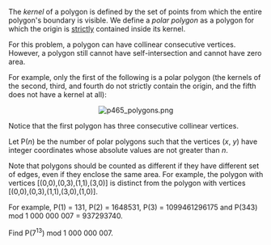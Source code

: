 <p>The <i>kernel</i> of a polygon is defined by the set of points from which the entire polygon's boundary is visible. We define a <i>polar polygon</i> as a polygon for which the origin is <u>strictly</u> contained inside its kernel.</p>

<p>For this problem, a polygon can have collinear consecutive vertices. However, a polygon still cannot have self-intersection and cannot have zero area.</p>

<p>For example, only the first of the following is a polar polygon (the kernels of the second, third, and fourth do not strictly contain the origin, and the fifth does not have a kernel at all):
</p><p align="center"><img src="project/images/p465_polygons.png" alt="p465_polygons.png" /></p>


<p>Notice that the first polygon has three consecutive collinear vertices.</p>

<p>Let P(<var>n</var>) be the number of polar polygons such that the vertices (<var>x</var>, <var>y</var>) have integer coordinates whose absolute values are not greater than <var>n</var>.</p>

<p>Note that polygons should be counted as different if they have different set of edges, even if they enclose the same area. For example, the polygon with vertices [(0,0),(0,3),(1,1),(3,0)] is distinct from the polygon with vertices [(0,0),(0,3),(1,1),(3,0),(1,0)].</p>

<p>For example, P(1) = 131, P(2) = 1648531, P(3) = 1099461296175 and P(343) mod 1 000 000 007 = 937293740.</p>

<p>Find P(7<sup>13</sup>) mod 1 000 000 007.</p>

